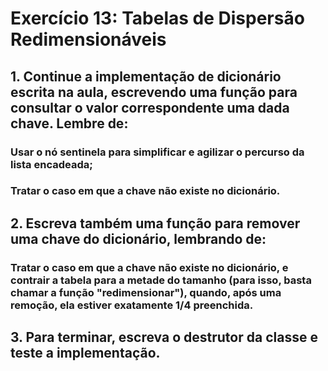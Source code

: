 # Exercício 13: **Tabelas de Dispersão Redimensionáveis**

## 1. Continue a implementação de dicionário escrita na aula, escrevendo uma função para consultar o valor correspondente uma dada chave. Lembre de:

### Usar o nó sentinela para simplificar e agilizar o percurso da lista encadeada;
### Tratar o caso em que a chave não existe no dicionário.

## 2. Escreva também uma função para remover uma chave do dicionário, lembrando de:

### Tratar o caso em que a chave não existe no dicionário, e contrair a tabela para a metade do tamanho (para isso, basta chamar a função "redimensionar"), quando, após uma remoção, ela estiver exatamente 1/4 preenchida.

## 3. Para terminar, escreva o destrutor da classe e teste a implementação.
